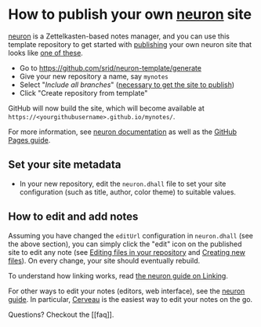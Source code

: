 # How to publish your own [neuron](https://neuron.zettel.page/) site

[neuron](https://neuron.zettel.page/) is a Zettelkasten-based notes manager, and you can use this template repository to get started with [publishing](https://neuron.zettel.page/778816d3.html) your own neuron site that looks like [one of these](https://neuron.zettel.page/2013101.html).

- Go to <https://github.com/srid/neuron-template/generate>
- Give your new repository a name, say `mynotes`
- Select "*Include all branches*" ([necessary to get the site to publish](https://stackoverflow.com/a/47368231/55246))
- Click "Create repository from template"

GitHub will now build the site, which will become available at `https://<yourgithubusername>.github.io/mynotes/`.

For more information, see [neuron documentation](https://neuron.zettel.page/) as well as the [GitHub Pages guide](https://help.github.com/en/github/working-with-github-pages).

## Set your site metadata

- In your new repository, edit the `neuron.dhall` file to set your site configuration (such as title, author, color theme) to suitable values.

## How to edit and add notes

Assuming you have changed the `editUrl` configuration in `neuron.dhall` (see the above section), you can simply click the "edit" icon on the published site to edit any note (see [Editing files in your repository](https://help.github.com/en/github/managing-files-in-a-repository/editing-files-in-your-repository) and [Creating new files](https://help.github.com/en/github/managing-files-in-a-repository/creating-new-files)). On every change, your site should eventually rebuild.

To understand how linking works, read [the neuron guide on Linking](https://neuron.zettel.page/2011504.html).

For other ways to edit your notes (editors, web interface), see the [neuron guide](https://neuron.zettel.page/2011406.html). In particular, [Cerveau](https://www.cerveau.app/) is the easiest way to edit your notes on the go.

Questions? Checkout the [[faq]].